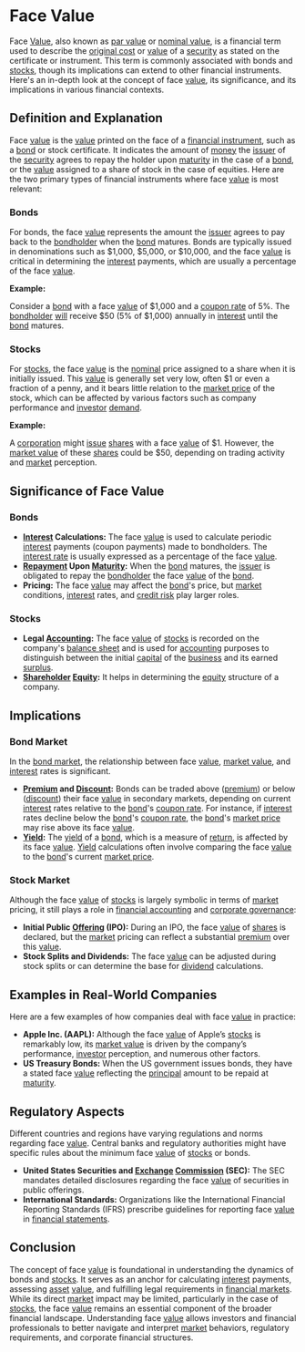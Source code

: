 # Face Value

Face [Value](../v/value.md), also known as [par value](../p/par_value.md) or [nominal value](../n/nominal_value.md), is a financial term used to describe the [original cost](../o/original_cost.md) or [value](../v/value.md) of a [security](../s/security.md) as stated on the certificate or instrument. This term is commonly associated with bonds and [stocks](../s/stock.md), though its implications can extend to other financial instruments. Here's an in-depth look at the concept of face [value](../v/value.md), its significance, and its implications in various financial contexts.

## Definition and Explanation

Face [value](../v/value.md) is the [value](../v/value.md) printed on the face of a [financial instrument](../f/financial_instrument.md), such as a [bond](../b/bond.md) or stock certificate. It indicates the amount of [money](../m/money.md) the [issuer](../i/issuer.md) of the [security](../s/security.md) agrees to repay the holder upon [maturity](../m/maturity.md) in the case of a [bond](../b/bond.md), or the [value](../v/value.md) assigned to a share of stock in the case of equities. Here are the two primary types of financial instruments where face [value](../v/value.md) is most relevant:

### Bonds

For bonds, the face [value](../v/value.md) represents the amount the [issuer](../i/issuer.md) agrees to pay back to the [bondholder](../b/bondholder.md) when the [bond](../b/bond.md) matures. Bonds are typically issued in denominations such as $1,000, $5,000, or $10,000, and the face [value](../v/value.md) is critical in determining the [interest](../i/interest.md) payments, which are usually a percentage of the face [value](../v/value.md).

**Example:**

Consider a [bond](../b/bond.md) with a face [value](../v/value.md) of $1,000 and a [coupon rate](../c/coupon_rate.md) of 5%. The [bondholder](../b/bondholder.md) [will](../w/will.md) receive $50 (5% of $1,000) annually in [interest](../i/interest.md) until the [bond](../b/bond.md) matures.

### Stocks

For [stocks](../s/stock.md), the face [value](../v/value.md) is the [nominal](../n/nominal.md) price assigned to a share when it is initially issued. This [value](../v/value.md) is generally set very low, often $1 or even a fraction of a penny, and it bears little relation to the [market price](../m/market_price.md) of the stock, which can be affected by various factors such as company performance and [investor](../i/investor.md) [demand](../d/demand.md).

**Example:**

A [corporation](../c/corporation.md) might [issue](../i/issue.md) [shares](../s/shares.md) with a face [value](../v/value.md) of $1. However, the [market value](../m/market_value.md) of these [shares](../s/shares.md) could be $50, depending on trading activity and [market](../m/market.md) perception.

## Significance of Face Value

### Bonds

- **[Interest](../i/interest.md) Calculations:** The face [value](../v/value.md) is used to calculate periodic [interest](../i/interest.md) payments (coupon payments) made to bondholders. The [interest rate](../i/interest_rate.md) is usually expressed as a percentage of the face [value](../v/value.md).
- **[Repayment](../r/repayment.md) Upon [Maturity](../m/maturity.md):** When the [bond](../b/bond.md) matures, the [issuer](../i/issuer.md) is obligated to repay the [bondholder](../b/bondholder.md) the face [value](../v/value.md) of the [bond](../b/bond.md).
- **Pricing:** The face [value](../v/value.md) may affect the [bond](../b/bond.md)'s price, but [market](../m/market.md) conditions, [interest](../i/interest.md) rates, and [credit risk](../c/credit_risk.md) play larger roles.

### Stocks

- **Legal [Accounting](../a/accounting.md):** The face [value](../v/value.md) of [stocks](../s/stock.md) is recorded on the company's [balance sheet](../b/balance_sheet.md) and is used for [accounting](../a/accounting.md) purposes to distinguish between the initial [capital](../c/capital.md) of the [business](../b/business.md) and its earned [surplus](../s/surplus.md).
- **[Shareholder](../s/shareholder.md) [Equity](../e/equity.md):** It helps in determining the [equity](../e/equity.md) structure of a company.

## Implications

### Bond Market

In the [bond market](../b/bond_market.md), the relationship between face [value](../v/value.md), [market value](../m/market_value.md), and [interest](../i/interest.md) rates is significant. 

- **[Premium](../p/premium.md) and [Discount](../d/discount.md):** Bonds can be traded above ([premium](../p/premium.md)) or below ([discount](../d/discount.md)) their face [value](../v/value.md) in secondary markets, depending on current [interest](../i/interest.md) rates relative to the [bond](../b/bond.md)'s [coupon rate](../c/coupon_rate.md). For instance, if [interest](../i/interest.md) rates decline below the [bond](../b/bond.md)'s [coupon rate](../c/coupon_rate.md), the [bond](../b/bond.md)'s [market price](../m/market_price.md) may rise above its face [value](../v/value.md).
- **[Yield](../y/yield.md):** The [yield](../y/yield.md) of a [bond](../b/bond.md), which is a measure of [return](../r/return.md), is affected by its face [value](../v/value.md). [Yield](../y/yield.md) calculations often involve comparing the face [value](../v/value.md) to the [bond](../b/bond.md)'s current [market price](../m/market_price.md).

### Stock Market

Although the face [value](../v/value.md) of [stocks](../s/stock.md) is largely symbolic in terms of [market](../m/market.md) pricing, it still plays a role in [financial accounting](../f/financial_accounting.md) and [corporate governance](../c/corporate_governance.md):

- **Initial Public [Offering](../o/offering.md) (IPO):** During an IPO, the face [value](../v/value.md) of [shares](../s/shares.md) is declared, but the [market](../m/market.md) pricing can reflect a substantial [premium](../p/premium.md) over this [value](../v/value.md).
- **Stock Splits and Dividends:** The face [value](../v/value.md) can be adjusted during stock splits or can determine the base for [dividend](../d/dividend.md) calculations.

## Examples in Real-World Companies

Here are a few examples of how companies deal with face [value](../v/value.md) in practice:

- **Apple Inc. (AAPL):** Although the face [value](../v/value.md) of Apple’s [stocks](../s/stock.md) is remarkably low, its [market value](../m/market_value.md) is driven by the company’s performance, [investor](../i/investor.md) perception, and numerous other factors.
- **US Treasury Bonds:** When the US government issues bonds, they have a stated face [value](../v/value.md) reflecting the [principal](../p/principal.md) amount to be repaid at [maturity](../m/maturity.md).

## Regulatory Aspects

Different countries and regions have varying regulations and norms regarding face [value](../v/value.md). Central banks and regulatory authorities might have specific rules about the minimum face [value](../v/value.md) of [stocks](../s/stock.md) or bonds.

- **United States Securities and [Exchange](../e/exchange.md) [Commission](../c/commission.md) (SEC):** The SEC mandates detailed disclosures regarding the face [value](../v/value.md) of securities in public offerings.
- **International Standards:** Organizations like the International Financial Reporting Standards (IFRS) prescribe guidelines for reporting face [value](../v/value.md) in [financial statements](../f/financial_statements.md).

## Conclusion

The concept of face [value](../v/value.md) is foundational in understanding the dynamics of bonds and [stocks](../s/stock.md). It serves as an anchor for calculating [interest](../i/interest.md) payments, assessing [asset](../a/asset.md) [value](../v/value.md), and fulfilling legal requirements in [financial markets](../f/financial_market.md). While its direct [market](../m/market.md) impact may be limited, particularly in the case of [stocks](../s/stock.md), the face [value](../v/value.md) remains an essential component of the broader financial landscape. Understanding face [value](../v/value.md) allows investors and financial professionals to better navigate and interpret [market](../m/market.md) behaviors, regulatory requirements, and corporate financial structures.